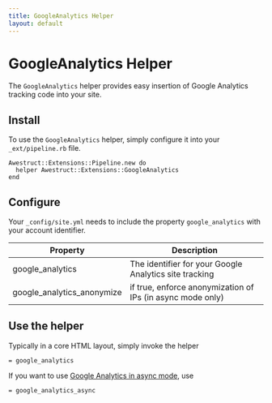 ```yaml
---
title: GoogleAnalytics Helper
layout: default
---
```


<div class="page-header">
<h1>GoogleAnalytics Helper</h1>
</div>

The `GoogleAnalytics` helper provides easy insertion of Google Analytics
tracking code into your site.

## Install

To use the `GoogleAnalytics` helper, simply configure it into your `_ext/pipeline.rb`
file.
    
    Awestruct::Extensions::Pipeline.new do
      helper Awestruct::Extensions::GoogleAnalytics
    end


## Configure

Your `_config/site.yml` needs to include the property `google_analytics`
with your account identifier.

Property | Description |
---------|----------------------------------------------------------|
google_analytics | The identifier for your Google Analytics site tracking 
google_analytics_anonymize | if true, enforce anonymization of IPs (in async mode only)

## Use the helper

Typically in a core HTML layout, simply invoke the helper

    = google_analytics

If you want to use [Google Analytics in async mode][async], use

    = google_analytics_async

[async]: http://code.google.com/apis/analytics/docs/tracking/asyncTracking.html
